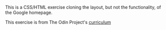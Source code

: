 This is a CSS/HTML exercise cloning the layout, but not the functionality, of the Google homepage.

This exercise is from The Odin Project's [curriculum](http://www.theodinproject.com/web-development-101/html-css)